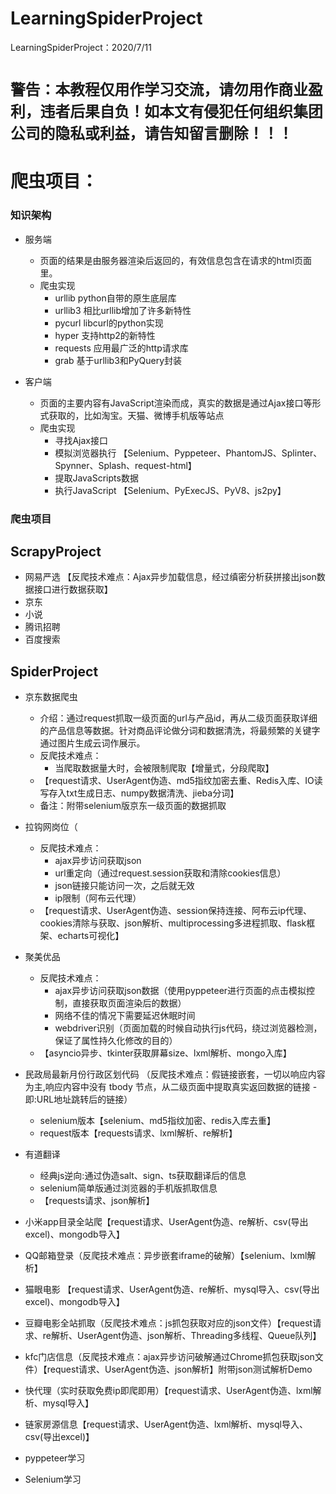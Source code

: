 # LearningSpiderProject
LearningSpiderProject：2020/7/11

#  `警告：本教程仅用作学习交流，请勿用作商业盈利，违者后果自负！如本文有侵犯任何组织集团公司的隐私或利益，请告知留言删除！！！`

# 爬虫项目：
###   知识架构

- 服务端
  - 页面的结果是由服务器渲染后返回的，有效信息包含在请求的html页面里。
  - 爬虫实现
    - urllib	python自带的原生底层库
    - urllib3    相比urllib增加了许多新特性
    - pycurl    libcurl的python实现
    - hyper     支持http2的新特性
    - requests    应用最广泛的http请求库
    - grab    基于urllib3和PyQuery封装

- 客户端
  - 页面的主要内容有JavaScript渲染而成，真实的数据是通过Ajax接口等形式获取的，比如淘宝。天猫、微博手机版等站点
  - 爬虫实现
    - 寻找Ajax接口
    - 模拟浏览器执行    【Selenium、Pyppeteer、PhantomJS、Splinter、Spynner、Splash、request-html】
    - 提取JavaScripts数据
    - 执行JavaScript    【Selenium、PyExecJS、PyV8、js2py】

###  爬虫项目

##  ScrapyProject

- 网易严选  【反爬技术难点：Ajax异步加载信息，经过缜密分析获拼接出json数据接口进行数据获取】
- 京东
- 小说
- 腾讯招聘
- 百度搜索



## SpiderProject

- 京东数据爬虫

  - 介绍：通过request抓取一级页面的url与产品id，再从二级页面获取详细的产品信息等数据。针对商品评论做分词和数据清洗，将最频繁的关键字通过图片生成云词作展示。
  - 反爬技术难点：
    - 当爬取数据量大时，会被限制爬取【增量式，分段爬取】
  - 【request请求、UserAgent伪造、md5指纹加密去重、Redis入库、IO读写存入txt生成日志、numpy数据清洗、jieba分词】
  - 备注：附带selenium版京东一级页面的数据抓取

  

- 拉钩网岗位（

  - 反爬技术难点：
    - ajax异步访问获取json
    - url重定向（通过request.session获取和清除cookies信息）
    - json链接只能访问一次，之后就无效
    - ip限制（阿布云代理）
  - 【request请求、UserAgent伪造、session保持连接、阿布云ip代理、cookies清除与获取、json解析、multiprocessing多进程抓取、flask框架、echarts可视化】




- 聚美优品
  - 反爬技术难点：
    - ajax异步访问获取json数据（使用pyppeteer进行页面的点击模拟控制，直接获取页面渲染后的数据）
    - 网络不佳的情况下需要延迟休眠时间
    - webdriver识别（页面加载的时候自动执行js代码，绕过浏览器检测，保证了属性持久化修改的目的）
  - 【asyncio异步、tkinter获取屏幕size、lxml解析、mongo入库】



- 民政局最新月份行政区划代码 （反爬技术难点：假链接嵌套，一切以响应内容为主,响应内容中没有 tbody 节点，从二级页面中提取真实返回数据的链接 - 即:URL地址跳转后的链接）

  - selenium版本【selenium、md5指纹加密、redis入库去重】
  - request版本【requests请求、lxml解析、re解析】

  

- 有道翻译

  - 经典js逆向:通过伪造salt、sign、ts获取翻译后的信息
  - selenium简单版通过浏览器的手机版抓取信息
  - 【requests请求、json解析】

- 小米app目录全站爬【request请求、UserAgent伪造、re解析、csv(导出excel)、mongodb导入】

- QQ邮箱登录（反爬技术难点：异步嵌套iframe的破解）【selenium、lxml解析】

- 猫眼电影 【request请求、UserAgent伪造、re解析、mysql导入、csv(导出excel)、mongodb导入】

- 豆瓣电影全站抓取（反爬技术难点：js抓包获取对应的json文件）【request请求、re解析、UserAgent伪造、json解析、Threading多线程、Queue队列】

- kfc门店信息（反爬技术难点：ajax异步访问破解通过Chrome抓包获取json文件）【request请求、UserAgent伪造、json解析】附带json测试解析Demo

- 快代理（实时获取免费ip即爬即用）【request请求、UserAgent伪造、lxml解析、mysql导入】

- 链家房源信息【request请求、UserAgent伪造、lxml解析、mysql导入、csv(导出excel)】

- pyppeteer学习

- Selenium学习

  

  
